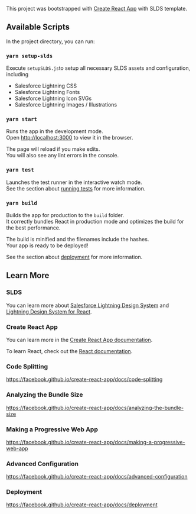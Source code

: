 This project was bootstrapped with [Create React App](https://github.com/facebook/create-react-app) with SLDS template.

## Available Scripts

In the project directory, you can run:

### `yarn setup-slds`

Execute `setupSLDS.js`to setup all necessary SLDS assets and configuration, including<br />

- Salesforce Lightning CSS
- Salesforce Lightning Fonts
- Salesforce Lightning Icon SVGs
- Salesforce Lightning Images / Illustrations

### `yarn start`

Runs the app in the development mode.<br />
Open [http://localhost:3000](http://localhost:3000) to view it in the browser.

The page will reload if you make edits.<br />
You will also see any lint errors in the console.

### `yarn test`

Launches the test runner in the interactive watch mode.<br />
See the section about [running tests](https://facebook.github.io/create-react-app/docs/running-tests) for more information.

### `yarn build`

Builds the app for production to the `build` folder.<br />
It correctly bundles React in production mode and optimizes the build for the best performance.

The build is minified and the filenames include the hashes.<br />
Your app is ready to be deployed!

See the section about [deployment](https://facebook.github.io/create-react-app/docs/deployment) for more information.

## Learn More

### SLDS

You can learn more about [Salesforce Lightning Design System](https://www.lightningdesignsystem.com/) and [Lightning Design System for React](https://react.lightningdesignsystem.com/).

### Create React App

You can learn more in the [Create React App documentation](https://facebook.github.io/create-react-app/docs/getting-started).

To learn React, check out the [React documentation](https://reactjs.org/).

### Code Splitting

https://facebook.github.io/create-react-app/docs/code-splitting

### Analyzing the Bundle Size

https://facebook.github.io/create-react-app/docs/analyzing-the-bundle-size

### Making a Progressive Web App

https://facebook.github.io/create-react-app/docs/making-a-progressive-web-app

### Advanced Configuration

https://facebook.github.io/create-react-app/docs/advanced-configuration

### Deployment

https://facebook.github.io/create-react-app/docs/deployment
